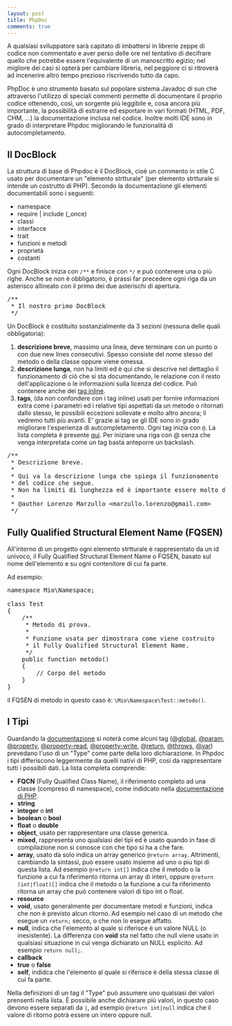 ```yaml
---
layout: post
title: PhpDoc
comments: true
---
```


A qualsiasi sviluppatore sarà capitato di imbattersi in librerie zeppe di codice non commentato e aver perso delle ore nel tentativo di decifrare quello che potrebbe essere l'equivalente di un manoscritto egizio; nel migliore dei casi si opterà per cambiare libreria, nel peggiore ci si ritroverà ad incenerire altro tempo prezioso riscrivendo tutto da capo.

PhpDoc è uno strumento basato sul popolare sistema Javadoc di sun che attraverso l'utilizzo di speciali commenti permette di documentare il proprio codice ottenendo, così, un sorgente più leggibile e, cosa ancora più importante, la possibilità di estrarre ed esportare in vari formati (HTML, PDF, CHM, ...) la documentazione inclusa nel codice.
Inoltre molti IDE sono in grado di interpretare Phpdoc migliorando le funzionalità di autocompletamento.


## Il DocBlock

La struttura di base di Phpdoc è il DocBlock, cioè un commento in stile C usato per documentare un "elemento strtturale" (per elemento strtturale si intende un costrutto di PHP).
Secondo la documentazione gli elementi documentabili sono i seguenti:
- namespace
- require | include (_once)
- classi
- interfacce
- trait
- funzioni e metodi
- proprietà
- costanti


Ogni DocBlock inizia con <code class="language-php">/\*\*</code> e finisce con <code class="language-php">\*/</code> e può contenere una o più righe. Anche se non è obbligatorio, è prassi far precedere ogni riga da un asterisco allineato con il primo dei due asterischi di apertura.

<pre class="language-php">
/**
 * Il nostro primo DocBlock
 */
</pre>

Un DocBlock è costituito sostanzialmente da 3 sezioni (nessuna delle quali obbligatoria):
1. __descrizione breve__, massimo una linea, deve terminare con un punto o con due new lines consecutivi. Spesso consiste del nome stesso del metodo o della classe oppure viene omessa.
2. __descrizione lunga__, non ha limiti ed è qui che si descrive nel dettaglio il funzionamento di ciò che si sta documentando, le relazione con il resto dell'applicazione o le informazioni sulla licenza del codice. Può contenere anche dei [tag inline](http://www.phpdoc.org/docs/latest/for-users/phpdoc/inline-tag-reference.html).
3. __tags__, (da non confondere con i tag inline) usati per fornire informazioni extra come i parametri ed i relative tipi aspettati da un metodo o ritornati dallo stesso, le possibili eccezioni sollevate e molto altro ancora; li vedremo tutti più avanti. E' grazie ai tag se gli IDE sono in grado migliorare l'esperienza di autcompletamento. Ogni tag inizia con <code class="language-php">@</code>. La lista completa è presente [qui](http://www.phpdoc.org/docs/latest/for-users/phpdoc/tag-reference.html). Per iniziare una riga con @ senza che venga interpretata come un tag basta anteporre un backslash.

<pre class="language-php">
/**
 * Descrizione breve.
 *
 * Qui va la descrizione lunga che spiega il funzionamento
 * del codice che segue.
 * Non ha limiti di lunghezza ed è importante essere molto descrittivi in questa sezione.
 *
 * @author Lorenzo Marzullo &lt;marzullo.lorenzo@gmail.com&gt;
 */
</pre>


## Fully Qualified Structural Element Name (FQSEN)

All'interno di un progetto ogni elemento strtturale è rappresentato da un id univoco, il Fully Qualified Structural Element Name o FQSEN, basato sul nome dell'elemento e su ogni contenitore di cui fa parte.

Ad esempio:

<pre class="language-php">
namespace Mio\Namespace;

class Test
{
	/**
	 * Metodo di prova.
	 *
	 * Funzione usata per dimostrara come viene costruito
	 * il Fully Qualified Structural Element Name.
	 */
	public function metodo()
	{
		// Corpo del metodo
	}
}
</pre>

il FQSEN di metodo in questo caso è: <code class="language-php">\Mio\Namespace\Test::metodo()</code>.


## I Tipi

Guardando la [documentazione](http://www.phpdoc.org/docs/latest/for-users/phpdoc/tag-reference.html) si noterà come alcuni tag ([@global](http://www.phpdoc.org/docs/latest/for-users/phpdoc/tags/global.html), [@param](http://www.phpdoc.org/docs/latest/for-users/phpdoc/tags/param.html), [@property](http://www.phpdoc.org/docs/latest/for-users/phpdoc/tags/property.html), [@property-read](http://www.phpdoc.org/docs/latest/for-users/phpdoc/tags/property-read.html), [@property-write](http://www.phpdoc.org/docs/latest/for-users/phpdoc/tags/property-write.html), [@return](http://www.phpdoc.org/docs/latest/for-users/phpdoc/tags/return.html), [@throws](http://www.phpdoc.org/docs/latest/for-users/phpdoc/tags/throws.html), [@var](http://www.phpdoc.org/docs/latest/for-users/phpdoc/tags/var.html)) prevedano l'uso di un "Type" come parte della loro dichiarazione.
In Phpdoc i tipi differiscono leggermente da quelli nativi di PHP, così da rappresentare tutti i possibili dati.
La lista completa comprende:
- __FQCN__ (Fully Qualified Class Name), il riferimento completo ad una classe (compreso di namespace), come indidcato nella [documentazione di PHP](http://php.net/manual/en/language.namespaces.rules.php).
- __string__
- __integer__ o __int__
- __boolean__ o __bool__
- __float__ o __double__
- __object__, usato per rappresentare una classe generica.
- __mixed__, rappresenta uno qualsiasi dei tipi ed è usato quando in fase di compilazione non si conosce con che tipo si ha a che fare.
- __array__, usato da solo indica un array generico <code class="language-php">@return array</code>. Altrimenti, cambiando la sintassi, può essere usato insieme ad uno o piu tipi di questa lista. Ad esempio <code class="language-php">@return int\[\]</code> indica che il metodo o la funzione a cui fa riferimento ritorna un array di interi, oppure <code class="language-php">@return (int|float)\[\]</code> indica che il metodo o la funzione a cui fa riferimento ritorna un array che può contenere valori di tipo int o float.
- __resource__
- __void__, usato generalmente per documentare metodi e funzioni, indica che non è previsto alcun ritorno. Ad esempio nel caso di un metodo che esegue un <code class="language-php">return;</code> secco, o che non lo esegue affatto.
- __null__, indica che l'elemento al quale si riferisce è un valore NULL (o inesistente). La differenza con __void__ sta nel fatto che null viene usato in qualsiasi situazione in cui venga dichiarato un NULL esplicito. Ad esempio <code class="language-php">return null;</code>.
- __callback__
- __true__ o __false__
- __self__, indidca che l'elemento al quale si riferisce è della stessa classe di cui fa parte.

Nella definizioni di un tag il "Type" può assumere uno qualsiasi dei valori prensenti nella lista.
&Egrave; possibile anche dichiarare più valori, in questo caso devono essere separati da <code class="language-php">|</code>, ad esempio <code class="language-php">@return int|null</code> indica che il valore di ritorno potrà essere un intero oppure null.